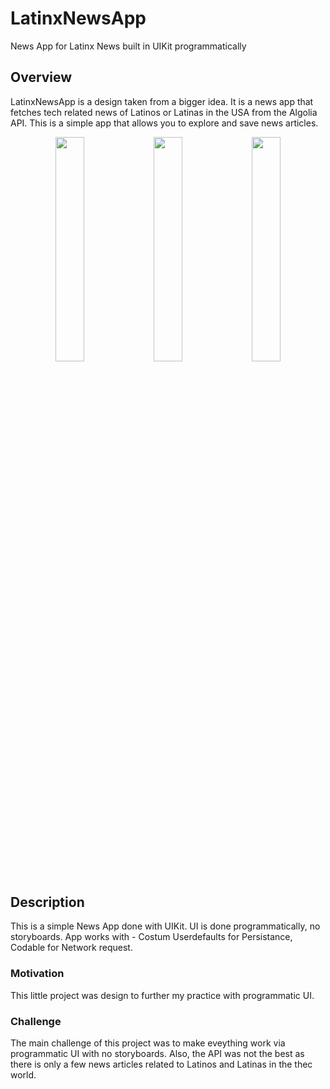 # LatinxNewsApp
News App for Latinx News built in UIKit programmatically

## Overview

LatinxNewsApp is a design taken from a bigger idea. It is a news app that fetches tech related news of Latinos or Latinas in the USA from the Algolia API. This is a simple app that allows you to explore and save news articles. 

<p align="middle">
  <img src="/../main/Images/home.png" width="30.33%" />
    <img src="/../main/Images/favorites.png" width="30.33%" />
      <img src="/../main/Images/comments.png" width="30.33%" />
</p>



## Description

This is a simple News App done with UIKit. UI is done programmatically, no storyboards. 
App works with - Costum Userdefaults for Persistance, Codable for Network request. 

### Motivation 

This little project was design to further my practice with programmatic UI. 

### Challenge 

The main challenge of this project was to make eveything work via programmatic UI with no storyboards. Also, the API was not the best as there is only a few news articles related to Latinos and Latinas in the thec world. 

